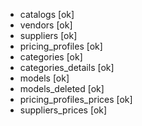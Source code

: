 - catalogs [ok]
- vendors [ok]
- suppliers [ok]
- pricing_profiles [ok]
- categories [ok]
- categories_details [ok]
- models [ok]
- models_deleted [ok]
- pricing_profiles_prices [ok]
- suppliers_prices [ok]